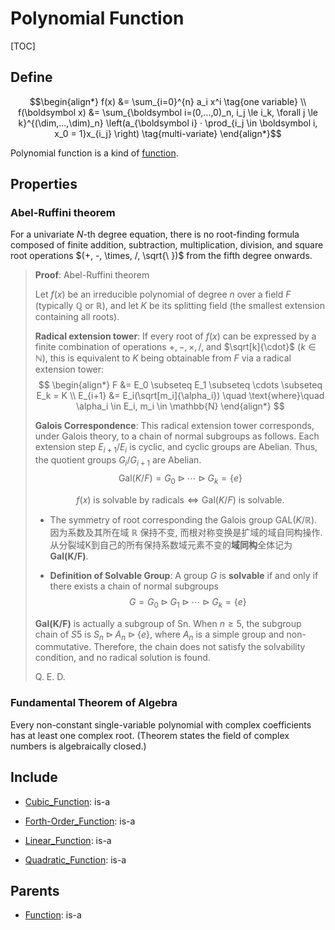 # Polynomial Function

[TOC]

## Define

$$\begin{align*}
  f(x) &= \sum_{i=0}^{n} a_i x^i  \tag{one variable}  \\
  f(\boldsymbol x) &= \sum_{\boldsymbol i=(0,...,0)_n, i_j \le i_k, \forall j \le k}^{(\dim,...,\dim)_n} \left(a_{\boldsymbol i} · \prod_{i_j \in \boldsymbol i, x_0 = 1}x_{i_j} \right)  \tag{multi-variate}  
\end{align*}$$

Polynomial function is a kind of [function](./Function.md).

## Properties

### Abel-Ruffini theorem

For a univariate $N$-th degree equation, there is no root-finding formula composed of finite addition, subtraction, multiplication, division, and square root operations $(+, -, \times, /, \sqrt{\ })$ from the fifth degree onwards.

> **Proof**: Abel-Ruffini theorem
>
> Let $f(x)$ be an irreducible polynomial of degree $n$ over a field $F$ (typically $\mathbb{Q}$ or $\mathbb{R}$), and let $K$ be its splitting field (the smallest extension containing all roots).
>
> **Radical extension tower**: If every root of $f(x)$ can be expressed by a finite combination of operations $+, -, \times, /$, and $\sqrt[k]{\cdot}$ ($k \in \mathbb{N}$), this is equivalent to $K$ being obtainable from $F$ via a radical extension tower:
> $$
> \begin{align*}
> F &= E_0 \subseteq E_1 \subseteq \cdots \subseteq E_k = K  \\
> E_{i+1} &= E_i(\sqrt[m_i]{\alpha_i}) \quad \text{where}\quad \alpha_i \in E_i, m_i \in \mathbb{N}
> \end{align*}
> $$
>
> **Galois Correspondence**: This radical extension tower corresponds, under Galois theory, to a chain of normal subgroups as follows. Each extension step $E_{i+1}/E_i$ is cyclic, and cyclic groups are Abelian. Thus, the quotient groups $G_i / G_{i+1}$ are Abelian.
> $$
> \text{Gal}(K/F) = G_0 \triangleright \cdots \triangleright G_k = \{e\}
> $$
>
> $$
> f(x) \text{ is solvable by radicals} \iff \text{Gal}(K/F) \text{ is solvable}.
> $$
>
>
> - The symmetry of root corresponding the Galois group $\text{GAL}(K/\mathbb{R})$. 因为系数及其所在域 $\mathbb R$ 保持不变, 而根对称变换是扩域的域自同构操作. 从分裂域K到自己的所有保持系数域元素不变的**域同构**全体记为**Gal(K/F)**.
>   
> - **Definition of Solvable Group**: A group $G$ is **solvable** if and only if there exists a chain of normal subgroups
>   $$
>   G = G_0 \triangleright G_1 \triangleright \cdots \triangleright G_k = \{e\}
>   $$
>
> **Gal(K/F)** is actually a subgroup of Sn. When $n \ge 5$, the subgroup chain of *S*5 is $S_n \triangleright A_n \triangleright \{e\}$, where $A_n$ is a simple group and non-commutative. Therefore, the chain does not satisfy the solvability condition, and no radical solution is found.
>
> Q. E. D.

### Fundamental Theorem of Algebra
Every non-constant single-variable polynomial with complex coefficients has at least one complex root. (Theorem states the field of complex numbers is algebraically closed.)

## Include

- [Cubic_Function](./Cubic_Function.md): is-a

- [Forth-Order_Function](./Forth-Order_Function.md): is-a

- [Linear_Function](./Linear_Function.md): is-a

- [Quadratic_Function](./Quadratic_Function.md): is-a

## Parents

- [Function](./Function.md): is-a

